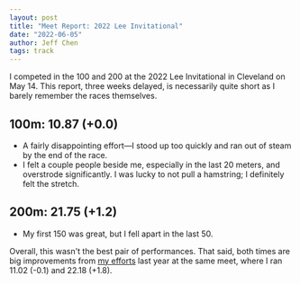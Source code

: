 ```yaml
---
layout: post
title: "Meet Report: 2022 Lee Invitational"
date: "2022-06-05"
author: Jeff Chen
tags: track
---
```


I competed in the 100 and 200 at the 2022 Lee Invitational in Cleveland on May 14. This report, three weeks delayed, is necessarily quite short as I barely remember the races themselves.

<!-- excerpt -->

## 100m: 10.87 (+0.0)

- A fairly disappointing effort—I stood up too quickly and ran out of steam by the end of the race.
- I felt a couple people beside me, especially in the last 20 meters, and overstrode significantly. I was lucky to not pull a hamstring; I definitely felt the stretch.

## 200m: 21.75 (+1.2)

- My first 150 was great, but I fell apart in the last 50.

Overall, this wasn't the best pair of performances. That said, both times are big improvements from [my efforts](/posts/Two-Meet-Reports/) last year at the same meet, where I ran 11.02 (-0.1) and 22.18 (+1.8).
